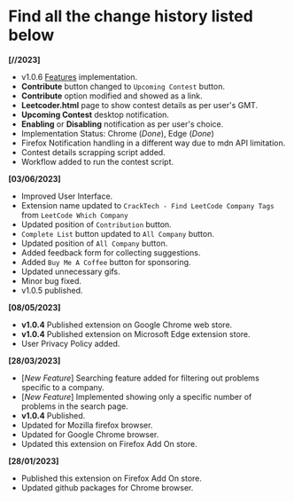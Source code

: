 # Find all the change history listed below 

**[__/__/2023]**
- v1.0.6 [Features](https://github.com/ssavi-ict/LeetCode-Which-Company/issues/81) implementation.
- **Contribute** button changed to `Upcoming Contest` button.
- **Contribute** option modified and showed as a link. 
- **Leetcoder.html** page to show contest details as per user's GMT.
- **Upcoming Contest** desktop notification.
- **Enabling** or **Disabling** notification as per user's choice.
- Implementation Status: Chrome (*Done*), Edge (*Done*)
- Firefox Notification handling in a different way due to mdn API limitation.
- Contest details scrapping script added.
- Workflow added to run the contest script.

**[03/06/2023]**
- Improved User Interface.
- Extension name updated to `CrackTech - Find LeetCode Company Tags` from `LeetCode Which Company`
- Updated position of `Contribution` button.
- `Complete List` button updated to `All Company` button.
- Updated position of `All Company` button.
- Added feedback form for collecting suggestions.
- Added `Buy Me A Coffee` button for sponsoring.
- Updated unnecessary gifs.
- Minor bug fixed.
- v1.0.5 published.

**[08/05/2023]**
- **v1.0.4** Published extension on Google Chrome web store.
- **v1.0.4** Published extension on Microsoft Edge extension store.
- User Privacy Policy added.

**[28/03/2023]**
- [*New Feature*] Searching feature added for filtering out problems specific to a company.
- [*New Feature*] Implemented showing only a specific number of problems in the search page.
- **v1.0.4** Published.
- Updated for Mozilla firefox browser.
- Updated for Google Chrome browser.
- Updated this extension on Firefox Add On store.

**[28/01/2023]**
- Published this extension on Firefox Add On store.
- Updated github packages for Chrome browser.